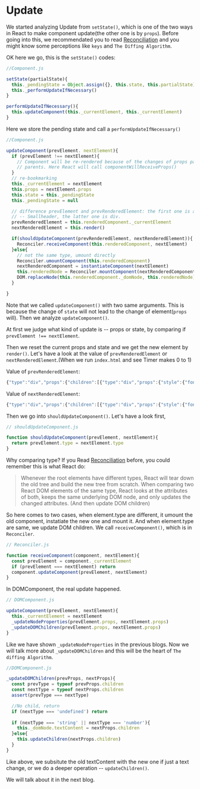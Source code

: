 # Update

We started analyzing Update from `setState()`, which is one of the two ways in React to make component update(the other one is by `props`). Before going into this, we recommendated you to read [Reconciliation](https://reactjs.org/docs/reconciliation.html) and you might know some perceptions like `keys` and `The Diffing Algorithm`.

OK here we go, this is the `setState()` codes:

```js
//Component.js

setState(partialState){
  this._pendingState = Object.assign({}, this.state, this.partialState)
  this._performUpdateIfNecessary()
}

performUpdateIfNecessary(){
  this.updateComponent(this._currentElement, this._currentElement)
}
```
Here we store the pending state and call a `performUpdateIfNecessary()`
```js
//Component.js

updateComponent(prevElement. nextElement){
  if (prevElement !== nextElement){
    // Component will be re-rendered because of the changes of props passed down from
    // parents. Here React will call componentWillReceiveProps()
  }
  // re-bookmarking
  this._currentElement = nextElement
  this.props = nextElement.props
  this.state = this._pendingState
  this._pendingState = null

  // difference prevElement and prevRenderedElement: the first one is a user-defined component,
  // -- Smallheader, the latter one is div.
  prevRenderedElement = this.renderedComponent._currentElement
  nextRenderedElement = this.render()

  if(shouldUpdateComponent(prevRenderedElement, nextRenderedElement)){
    Reconciler.receiveComponent(this.renderedComponent, nextElement)
  }else{
    // not the same type, umount directly
    Reconciler.umountComponent(this.renderedComponent)
    nextRenderedComponent = instantiateComponent(nextElement)
    this.renderedNode = Reconciler.mountComponent(nextRenderedComponent)
    DOM.replaceNode(this.renderedComponent._domNode, this.renderedNode)
  }

}
```

Note that we called `updateComponent()` with two same arguments. This is because the change of `state` will not lead to the change of element(`props` will). Then we analyze `updateComponent()`. 

At first we judge what kind of update is -- props or state, by comparing if `prevElement !== nextElement`.

Then we reset the current props and state and we get the new element by `render()`. Let's have a look at the value of `prevRenderedElement` or `nextRenderedElement`.(When we run `index.html` and see Timer makes 0 to 1)

Value of `prevRenderedElement`:
```js
{"type":"div","props":{"children":[{"type":"div","props":{"style":{"fontSize":"36px","color":"red"},"children":"SmallHeader"}},0]}}
```
Value of `nextRenderedElement`:
```js
{"type":"div","props":{"children":[{"type":"div","props":{"style":{"fontSize":"36px","color":"red"},"children":"SmallHeader"}},1]}}
```
Then we go into `shouldUpdateComponent()`. Let's have a look first,

```js
// shouldUpdateComponent.js

function shouldUpdateComponent(prevElement, nextElement){
  return prevElement.type = nextElement.type
}
```

Why comparing type? If you Read [Reconciliation](https://reactjs.org/docs/reconciliation.html) before, you could remember this is what React do:

> Whenever the root elements have different types, React will tear down the old tree and build the new tree from scratch.
> When comparing two React DOM elements of the same type, React looks at the attributes of both, keeps the same underlying DOM node, and only updates the changed attributes.
(And then update DOM children)

So here comes to two cases, when element.type are different, it umount the old component, instatiate the new one and mount it. And when element.type are same, we update DOM children.
We call `receiveComponent()`, which is in `Reconciler`.

```js
// Reconciler.js

function receiveComponent(component, nextElement){
  const prevElement = component._currentElement
  if (prevElement === nextElement) return
  component.updateComponent(prevElement, nextElement)
}
```

In DOMComponent, the real update happened.

```js
// DOMComponent.js

updateComponent(prevElement, nextElement){
  this._currentElement = nextElement
  _updateNodeProperties(prevElement.props, nextElement.props)
  _updateDOMChildren(prevElement.props, nextElement.props)
}
```

Like we have shown `_updateNodeProperties` in the previous blogs. Now we will talk more about `_updateDOMChildren` and this will be the heart of `The diffing Algorithm`.

```js
//DOMComponent.js

_updateDOMChildren(prevProps, nextProps){
  const prevType = typeof prevProps.children
  const nextType = typeof nextProps.children
  assert(prevType === nextType)

  //No child, return
  if (nextType === 'undefined') return
  
  if (nextType === 'string' || nextType === 'number'){
    this._domNode.textContent = nextProps.children
  }else{
    this.updateChildren(nextProps.children)
  }
}
```

Like above, we subsitute the old textContent with the new one if just a text change, or we do a deeper operation -- `updateChildren()`.

We will talk about it in the next blog.
